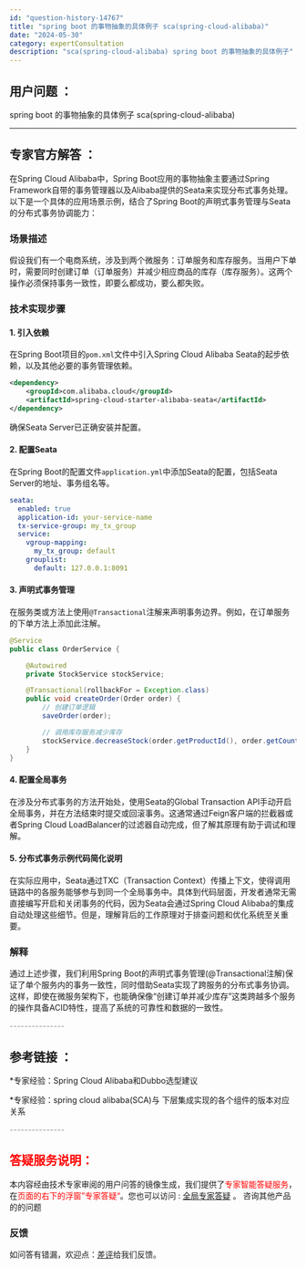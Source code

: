 ```yaml
---
id: "question-history-14767"
title: "spring boot 的事物抽象的具体例子 sca(spring-cloud-alibaba)"
date: "2024-05-30"
category: expertConsultation
description: "sca(spring-cloud-alibaba) spring boot 的事物抽象的具体例子"
---
```


## 用户问题 ： 
 spring boot 的事物抽象的具体例子 sca(spring-cloud-alibaba) 

---------------
## 专家官方解答 ：

在Spring Cloud Alibaba中，Spring Boot应用的事物抽象主要通过Spring Framework自带的事务管理器以及Alibaba提供的Seata来实现分布式事务处理。以下是一个具体的应用场景示例，结合了Spring Boot的声明式事务管理与Seata的分布式事务协调能力：

### 场景描述
假设我们有一个电商系统，涉及到两个微服务：订单服务和库存服务。当用户下单时，需要同时创建订单（订单服务）并减少相应商品的库存（库存服务）。这两个操作必须保持事务一致性，即要么都成功，要么都失败。

### 技术实现步骤

#### 1. 引入依赖
在Spring Boot项目的`pom.xml`文件中引入Spring Cloud Alibaba Seata的起步依赖，以及其他必要的事务管理依赖。

```xml
<dependency>
    <groupId>com.alibaba.cloud</groupId>
    <artifactId>spring-cloud-starter-alibaba-seata</artifactId>
</dependency>
```

确保Seata Server已正确安装并配置。

#### 2. 配置Seata
在Spring Boot的配置文件`application.yml`中添加Seata的配置，包括Seata Server的地址、事务组名等。

```yaml
seata:
  enabled: true
  application-id: your-service-name
  tx-service-group: my_tx_group
  service:
    vgroup-mapping:
      my_tx_group: default
    grouplist:
      default: 127.0.0.1:8091
```

#### 3. 声明式事务管理
在服务类或方法上使用`@Transactional`注解来声明事务边界。例如，在订单服务的下单方法上添加此注解。

```java
@Service
public class OrderService {

    @Autowired
    private StockService stockService;

    @Transactional(rollbackFor = Exception.class)
    public void createOrder(Order order) {
        // 创建订单逻辑
        saveOrder(order);

        // 调用库存服务减少库存
        stockService.decreaseStock(order.getProductId(), order.getCount());
    }
}
```

#### 4. 配置全局事务
在涉及分布式事务的方法开始处，使用Seata的Global Transaction API手动开启全局事务，并在方法结束时提交或回滚事务。这通常通过Feign客户端的拦截器或者Spring Cloud LoadBalancer的过滤器自动完成，但了解其原理有助于调试和理解。

#### 5. 分布式事务示例代码简化说明
在实际应用中，Seata通过TXC（Transaction Context）传播上下文，使得调用链路中的各服务能够参与到同一个全局事务中。具体到代码层面，开发者通常无需直接编写开启和关闭事务的代码，因为Seata会通过Spring Cloud Alibaba的集成自动处理这些细节。但是，理解背后的工作原理对于排查问题和优化系统至关重要。

### 解释
通过上述步骤，我们利用Spring Boot的声明式事务管理(@Transactional注解)保证了单个服务内的事务一致性，同时借助Seata实现了跨服务的分布式事务协调。这样，即使在微服务架构下，也能确保像“创建订单并减少库存”这类跨越多个服务的操作具备ACID特性，提高了系统的可靠性和数据的一致性。


<font color="#949494">---------------</font> 


## 参考链接 ：

*专家经验：Spring Cloud Alibaba和Dubbo选型建议 
 
 *专家经验：spring cloud alibaba(SCA)与 下层集成实现的各个组件的版本对应关系 


 <font color="#949494">---------------</font> 
 


## <font color="#FF0000">答疑服务说明：</font> 

本内容经由技术专家审阅的用户问答的镜像生成，我们提供了<font color="#FF0000">专家智能答疑服务</font>，在<font color="#FF0000">页面的右下的浮窗”专家答疑“</font>。您也可以访问 : [全局专家答疑](https://opensource.alibaba.com/chatBot) 。 咨询其他产品的的问题

### 反馈
如问答有错漏，欢迎点：[差评](https://ai.nacos.io/user/feedbackByEnhancerGradePOJOID?enhancerGradePOJOId=14770)给我们反馈。
